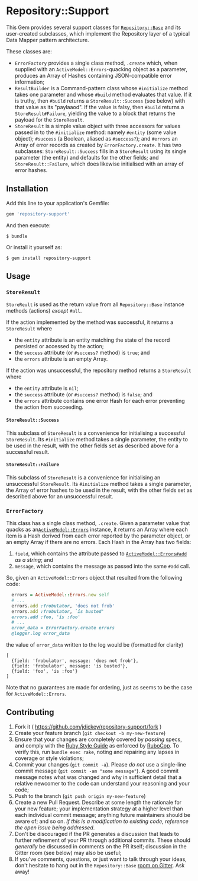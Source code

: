 # Repository::Support

This Gem provides several support classes for
[`Repository::Base`](https://github.com/jdickey/repository_base) and its
user-created subclasses, which implement the Repository layer of a typical Data
Mapper pattern architecture.

These classes are:

* `ErrorFactory` provides a single class method, `.create` which, when supplied with an `ActiveModel::Errors`-quacking object as a parameter, produces an Array of Hashes containing JSON-compatible error information;
* `ResultBuilder` is a Command-pattern class whose `#initialize` method takes one parameter and whose `#build` method evaluates that value. If it is truthy, then `#build` returns a `StoreResult::Success` (see below) with that value as its "paylaaod". If the value is falsy, then `#build` returns a `StoreResult#Failure`, yielding the value to a block that returns the payload for the `StoreResult`.
* `StoreResult` is a simple value object with three accessors for values passed in to the `#initialize` method: namely `#entity` (some value object); `#success` (a Boolean, aliased as `#success?`); and `#errors` an Array of error records as created by `ErrorFactory.create`. It has two subclasses: `StoreResult::Success` fills in a `StoreResult` using its single parameter (the entity) and defaults for the other fields; and `StoreResult::Failure`, which does likewise initialised with an array of error hashes.

## Installation

Add this line to your application's Gemfile:

```ruby
gem 'repository-support'
```

And then execute:

    $ bundle

Or install it yourself as:

    $ gem install repository-support

## Usage

### `StoreResult`

`StoreReult` is used as the return value from all `Repository::Base` instance
methods (actions) *except* `#all`.

If the action implemented by the method was successful, it returns a
`StoreResult` where

* the `entity` attribute is an entity matching the state of the record persisted or accessed by the action;
* the `success` attribute (or `#success?` method) is `true`; and
* the `errors` attribute is an empty Array.

If the action was unsuccessful, the repository method returns a `StoreResult`
where

* the `entity` attribute is `nil`;
* the `success` attribute (or `#success?` method) is `false`; and
* the `errors` attribute contains one error Hash for each error preventing the action from succeeding.

#### `StoreResult::Success`

This subclass of `StoreResult` is a convenience for initialising a successful
`StoreResult`. Its `#initialize` method takes a single parameter, the entity to
be used in the result, with the other fields set as described above for a
successful result.

#### `StoreResult::Failure`

This subclass of `StoreResult` is a convenience for initialising an unsuccessful
`StoreResult`. Its `#initialize` method takes a single parameter, the Array of
error hashes to be used in the result, with the other fields set as described
above for an unsuccessful result.

### `ErrorFactory`

This class has a single class method, `.create`. Given a parameter value that
quacks as an[`ActiveModel::Errors`](http://api.rubyonrails.org/classes/ActiveModel/Errors.html)
instance, it returns an Array where each item is a Hash derived from each error
reported by the parameter object, or an empty Array if there are no errors. Each
Hash in the Array has two fields:

1. `field`, which contains the attribute passed to [`ActiveModel::Errors#add`](http://api.rubyonrails.org/classes/ActiveModel/Errors.html#method-i-add) *as a string*; and
1. `message`, which contains the message as passed into the same `#add` call.

So, given an `ActiveModel::Errors` object that resulted from the following code:

```ruby
  errors = ActiveModel::Errors.new self
  # ...
  errors.add :frobulator, 'does not frob'
  errors.add :frobulator, `is busted'
  errors.add :foo, 'is :foo'
  # ...
  error_data = ErrorFactory.create errors
  @logger.log error_data
```

the value of `error_data` written to the log would be (formatted for clarity)

```
[
  {field: 'frobulator', message: 'does not frob'},
  {field: 'frobulator', message: 'is busted'},
  {field: 'foo', 'is :foo'}
]
```

Note that no guarantees are made for ordering, just as seems to be the case for
`ActiveModel::Errors`.

## Contributing

1. Fork it ( https://github.com/jdickey/repository-support/fork )
1. Create your feature branch (`git checkout -b my-new-feature`)
1. Ensure that your changes are completely covered by *passing* specs, and comply with the [Ruby Style Guide](https://github.com/bbatsov/ruby-style-guide) as enforced by [RuboCop](https://github.com/bbatsov/rubocop). To verify this, run `bundle exec rake`, noting and repairing any lapses in coverage or style violations;
1. Commit your changes (`git commit -a`). Please *do not* use a single-line commit message (`git commit -am "some message"`). A good commit message notes what was changed and why in sufficient detail that a relative newcomer to the code can understand your reasoning and your code;
1. Push to the branch (`git push origin my-new-feature`)
1. Create a new Pull Request. Describe at some length the rationale for your new feature; your implementation strategy at a higher level than each individual commit message; anything future maintainers should be aware of; and so on. *If this is a modification to existing code, reference the open issue being addressed*.
1. Don't be discouraged if the PR generates a discussion that leads to further refinement of your PR through additional commits. These should *generally* be discussed in comments on the PR itself; discussion in the Gitter room (see below) may also be useful;
1. If you've comments, questions, or just want to talk through your ideas, don't hesitate to hang out in the `Repository::Base` [room on Gitter](https://gitter.im/jdickey/repository-base). Ask away!
